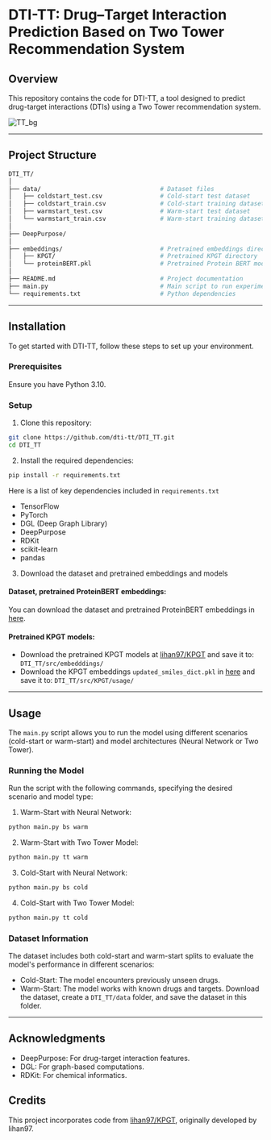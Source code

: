 # DTI-TT: Drug–Target Interaction Prediction Based on Two Tower Recommendation System

## Overview

This repository contains the code for DTI-TT, a tool designed to predict drug-target interactions (DTIs) using a Two Tower recommendation system.

![TT_bg](https://github.com/user-attachments/assets/9e30aeac-8326-44d0-8e79-27dc38c3868e)

---

## Project Structure

```bash
DTI_TT/
│
├── data/                                 # Dataset files
│   ├── coldstart_test.csv                # Cold-start test dataset
│   ├── coldstart_train.csv               # Cold-start training dataset
│   ├── warmstart_test.csv                # Warm-start test dataset
│   └── warmstart_train.csv               # Warm-start training dataset
│
├── DeepPurpose/
│
├── embeddings/                           # Pretrained embeddings directory
│   ├── KPGT/                             # Pretrained KPGT directory
│   └── proteinBERT.pkl                   # Pretrained Protein BERT model
│
├── README.md                             # Project documentation
├── main.py                               # Main script to run experiments
└── requirements.txt                      # Python dependencies
```

---

## Installation

To get started with DTI-TT, follow these steps to set up your environment.

### Prerequisites

Ensure you have Python 3.10.

### Setup

1. Clone this repository:

```bash
git clone https://github.com/dti-tt/DTI_TT.git
cd DTI_TT
```

2. Install the required dependencies:

```bash
pip install -r requirements.txt
```

Here is a list of key dependencies included in `requirements.txt`
- TensorFlow
- PyTorch
- DGL (Deep Graph Library)
- DeepPurpose
- RDKit
- scikit-learn
- pandas

3. Download the dataset and pretrained embeddings and models

#### Dataset, pretrained ProteinBERT embeddings:
  You can download the dataset and pretrained ProteinBERT embeddings in [here](https://drive.google.com/drive/folders/1TcfRF-1dblXWCbGo_VYw15wLAnbxLWQK?usp=sharing).

#### Pretrained KPGT models:
  - Download the pretrained KPGT models at [lihan97/KPGT](https://github.com/lihan97/KPGT) and save it to: `DTI_TT/src/embedddings/`
  - Download the KPGT embeddings `updated_smiles_dict.pkl` in [here](https://drive.google.com/drive/folders/1TcfRF-1dblXWCbGo_VYw15wLAnbxLWQK?usp=sharing) and save it to: `DTI_TT/src/KPGT/usage/`
  
---

## Usage

The `main.py` script allows you to run the model using different scenarios (cold-start or warm-start) and model architectures (Neural Network or Two Tower).

### Running the Model

Run the script with the following commands, specifying the desired scenario and model type:

1. Warm-Start with Neural Network:
```bash
python main.py bs warm
```
2. Warm-Start with Two Tower Model:
```bash
python main.py tt warm
```
3. Cold-Start with Neural Network:
```bash
python main.py bs cold
```
4. Cold-Start with Two Tower Model:
```bash
python main.py tt cold
```

### Dataset Information

The dataset includes both cold-start and warm-start splits to evaluate the model's performance in different scenarios:
- Cold-Start: The model encounters previously unseen drugs.
- Warm-Start: The model works with known drugs and targets.
Download the dataset, create a `DTI_TT/data` folder, and save the dataset in this folder. 
---

## Acknowledgments

- DeepPurpose: For drug-target interaction features.
- DGL: For graph-based computations.
- RDKit: For chemical informatics.

## Credits

This project incorporates code from [lihan97/KPGT](https://github.com/lihan97/KPGT), originally developed by lihan97.
